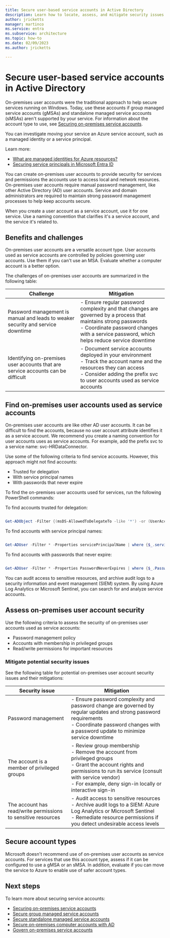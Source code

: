 ```yaml
---
title: Secure user-based service accounts in Active Directory
description: Learn how to locate, assess, and mitigate security issues for user-based service accounts
author: jricketts
manager: martinco
ms.service: entra
ms.subservice: architecture
ms.topic: how-to
ms.date: 02/09/2023
ms.author: jricketts

---
```


# Secure user-based service accounts in Active Directory

On-premises user accounts were the traditional approach to help secure services running on Windows. Today, use these accounts if group managed service accounts (gMSAs) and standalone managed service accounts (sMSAs) aren't supported by your service. For information about the account type to use, see [Securing on-premises service accounts](service-accounts-on-premises.md). 

You can investigate moving your service an Azure service account, such as a managed identity or a service principal. 

Learn more:

* [What are managed identities for Azure resources?](~/identity/managed-identities-azure-resources/overview.md)
* [Securing service principals in Microsoft Entra ID](service-accounts-principal.md)

You can create on-premises user accounts to provide security for services and permissions the accounts use to access local and network resources. On-premises user accounts require manual password management, like other Active Directory (AD) user accounts. Service and domain administrators are required to maintain strong password management processes to help keep accounts secure.

When you create a user account as a service account, use it for one service. Use a naming convention that clarifies it's a service account, and the service it's related to. 

## Benefits and challenges

On-premises user accounts are a versatile account type. User accounts used as service accounts are controlled by policies governing user accounts. Use them if you can't use an MSA. Evaluate whether a computer account is a better option. 

The challenges of on-premises user accounts are summarized in the following table:

| Challenge | Mitigation |
| - | - |
| Password management is manual and leads to weaker security and service downtime| - Ensure regular password complexity and that changes are governed by a process that maintains strong passwords</br> - Coordinate password changes with a service password, which helps reduce service downtime|
| Identifying on-premises user accounts that are service accounts can be difficult | - Document service accounts deployed in your environment</br> - Track the account name and the resources they can access</br> - Consider adding the prefix svc to user accounts used as service accounts |

## Find on-premises user accounts used as service accounts

On-premises user accounts are like other AD user accounts. It can be difficult to find the accounts, because no user account attribute identifies it as a service account. We recommend you create a naming convention for user accounts uses as service accounts. For example, add the prefix svc to a service name: svc-HRDataConnector.

Use some of the following criteria to find service accounts. However, this approach might not find accounts:

* Trusted for delegation 
* With service principal names 
* With passwords that never expire

To find the on-premises user accounts used for services, run the following PowerShell commands:

To find accounts trusted for delegation:

```PowerShell

Get-ADObject -Filter {(msDS-AllowedToDelegateTo -like '*') -or (UserAccountControl -band 0x0080000) -or (UserAccountControl -band 0x1000000)} -prop samAccountName,msDS-AllowedToDelegateTo,servicePrincipalName,userAccountControl | select DistinguishedName,ObjectClass,samAccountName,servicePrincipalName, @{name='DelegationStatus';expression={if($_.UserAccountControl -band 0x80000){'AllServices'}else{'SpecificServices'}}}, @{name='AllowedProtocols';expression={if($_.UserAccountControl -band 0x1000000){'Any'}else{'Kerberos'}}}, @{name='DestinationServices';expression={$_.'msDS-AllowedToDelegateTo'}}

```

To find accounts with service principal names:

```PowerShell

Get-ADUser -Filter * -Properties servicePrincipalName | where {$_.servicePrincipalName -ne $null}

```

To find accounts with passwords that never expire:

```PowerShell

Get-ADUser -Filter * -Properties PasswordNeverExpires | where {$_.PasswordNeverExpires -eq $true}

```

You can audit access to sensitive resources, and archive audit logs to a security information and event management (SIEM) system. By using Azure Log Analytics or Microsoft Sentinel, you can search for and analyze service accounts.

## Assess on-premises user account security

Use the following criteria to assess the security of on-premises user accounts used as service accounts:

* Password management policy
* Accounts with membership in privileged groups
* Read/write permissions for important resources

### Mitigate potential security issues

See the following table for potential on-premises user account security issues and their mitigations:

| Security issue | Mitigation |
| - | - |
| Password management| - Ensure password complexity and password change are governed by regular updates and strong password requirements</br> - Coordinate password changes with a password update to minimize service downtime |
| The account is a member of privileged groups| - Review group membership</br> - Remove the account from privileged groups</br> - Grant the account rights and permissions to run its service (consult with service vendor)</br> - For example, deny sign-in locally or interactive sign-in|
| The account has read/write permissions to sensitive resources| - Audit access to sensitive resources</br> - Archive audit logs to a SIEM: Azure Log Analytics or Microsoft Sentinel</br> - Remediate resource permissions if you detect undesirable access levels |

## Secure account types

Microsoft doesn't recommend use of on-premises user accounts as service accounts. For services that use this account type, assess if it can be configured to use a gMSA or an sMSA. In addition, evaluate if you can move the service to Azure to enable use of safer account types. 

## Next steps

To learn more about securing service accounts:

* [Securing on-premises service accounts](service-accounts-on-premises.md)  
* [Secure group managed service accounts](service-accounts-group-managed.md)  
* [Secure standalone managed service accounts](service-accounts-standalone-managed.md)  
* [Secure on-premises computer accounts with AD](service-accounts-computer.md)  
* [Govern on-premises service accounts](service-accounts-govern-on-premises.md)
